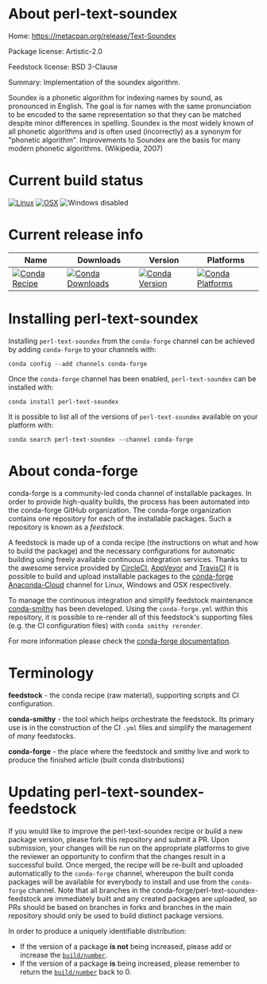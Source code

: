 About perl-text-soundex
=======================

Home: https://metacpan.org/release/Text-Soundex

Package license: Artistic-2.0

Feedstock license: BSD 3-Clause

Summary: Implementation of the soundex algorithm.

Soundex is a phonetic algorithm for indexing names by sound, as pronounced in English.
The goal is for names with the same pronunciation to be encoded to the same representation
so that they can be matched despite minor differences in spelling. Soundex is the most
widely known of all phonetic algorithms and is often used (incorrectly) as a synonym for
"phonetic algorithm". Improvements to Soundex are the basis for many modern phonetic
algorithms. (Wikipedia, 2007)


Current build status
====================

[![Linux](https://img.shields.io/circleci/project/github/conda-forge/perl-text-soundex-feedstock/master.svg?label=Linux)](https://circleci.com/gh/conda-forge/perl-text-soundex-feedstock)
[![OSX](https://img.shields.io/travis/conda-forge/perl-text-soundex-feedstock/master.svg?label=macOS)](https://travis-ci.org/conda-forge/perl-text-soundex-feedstock)
![Windows disabled](https://img.shields.io/badge/Windows-disabled-lightgrey.svg)

Current release info
====================

| Name | Downloads | Version | Platforms |
| --- | --- | --- | --- |
| [![Conda Recipe](https://img.shields.io/badge/recipe-perl--text--soundex-green.svg)](https://anaconda.org/conda-forge/perl-text-soundex) | [![Conda Downloads](https://img.shields.io/conda/dn/conda-forge/perl-text-soundex.svg)](https://anaconda.org/conda-forge/perl-text-soundex) | [![Conda Version](https://img.shields.io/conda/vn/conda-forge/perl-text-soundex.svg)](https://anaconda.org/conda-forge/perl-text-soundex) | [![Conda Platforms](https://img.shields.io/conda/pn/conda-forge/perl-text-soundex.svg)](https://anaconda.org/conda-forge/perl-text-soundex) |

Installing perl-text-soundex
============================

Installing `perl-text-soundex` from the `conda-forge` channel can be achieved by adding `conda-forge` to your channels with:

```
conda config --add channels conda-forge
```

Once the `conda-forge` channel has been enabled, `perl-text-soundex` can be installed with:

```
conda install perl-text-soundex
```

It is possible to list all of the versions of `perl-text-soundex` available on your platform with:

```
conda search perl-text-soundex --channel conda-forge
```


About conda-forge
=================

conda-forge is a community-led conda channel of installable packages.
In order to provide high-quality builds, the process has been automated into the
conda-forge GitHub organization. The conda-forge organization contains one repository
for each of the installable packages. Such a repository is known as a *feedstock*.

A feedstock is made up of a conda recipe (the instructions on what and how to build
the package) and the necessary configurations for automatic building using freely
available continuous integration services. Thanks to the awesome service provided by
[CircleCI](https://circleci.com/), [AppVeyor](http://www.appveyor.com/)
and [TravisCI](https://travis-ci.org/) it is possible to build and upload installable
packages to the [conda-forge](https://anaconda.org/conda-forge)
[Anaconda-Cloud](http://docs.anaconda.org/) channel for Linux, Windows and OSX respectively.

To manage the continuous integration and simplify feedstock maintenance
[conda-smithy](http://github.com/conda-forge/conda-smithy) has been developed.
Using the ``conda-forge.yml`` within this repository, it is possible to re-render all of
this feedstock's supporting files (e.g. the CI configuration files) with ``conda smithy rerender``.

For more information please check the [conda-forge documentation](https://conda-forge.org/docs/).

Terminology
===========

**feedstock** - the conda recipe (raw material), supporting scripts and CI configuration.

**conda-smithy** - the tool which helps orchestrate the feedstock.
                   Its primary use is in the construction of the CI ``.yml`` files
                   and simplify the management of *many* feedstocks.

**conda-forge** - the place where the feedstock and smithy live and work to
                  produce the finished article (built conda distributions)


Updating perl-text-soundex-feedstock
====================================

If you would like to improve the perl-text-soundex recipe or build a new
package version, please fork this repository and submit a PR. Upon submission,
your changes will be run on the appropriate platforms to give the reviewer an
opportunity to confirm that the changes result in a successful build. Once
merged, the recipe will be re-built and uploaded automatically to the
`conda-forge` channel, whereupon the built conda packages will be available for
everybody to install and use from the `conda-forge` channel.
Note that all branches in the conda-forge/perl-text-soundex-feedstock are
immediately built and any created packages are uploaded, so PRs should be based
on branches in forks and branches in the main repository should only be used to
build distinct package versions.

In order to produce a uniquely identifiable distribution:
 * If the version of a package **is not** being increased, please add or increase
   the [``build/number``](http://conda.pydata.org/docs/building/meta-yaml.html#build-number-and-string).
 * If the version of a package **is** being increased, please remember to return
   the [``build/number``](http://conda.pydata.org/docs/building/meta-yaml.html#build-number-and-string)
   back to 0.
